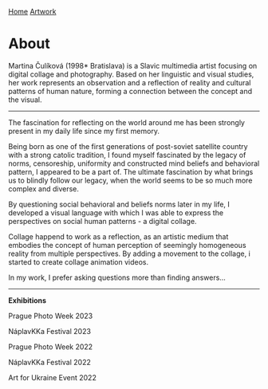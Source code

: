 [Home](index.md)
[Artwork](work/index.md)

# About

Martina Čulíková (1998* Bratislava) is a Slavic multimedia artist focusing on digital collage and photography.
Based on her linguistic and visual studies, her work represents an observation and a reflection of reality and cultural patterns of human nature, forming a connection between the concept and the visual.
____

The fascination for reflecting on the world around me has been strongly present in my daily life since my first memory. 

Being born as one of the first generations of post-soviet satellite country with a strong catolic tradition, I found myself fascinated by the legacy of norms, censoreship, uniformity and constructed mind beliefs and behavioral pattern, I appeared to be a part of. The ultimate fascination by what brings us to blindly follow our legacy, when the world seems to be so much more complex and diverse.

By questioning social behavioral and beliefs norms later in my life, I developed a visual language with which I was able to express the perspectives on social human patterns - a digital collage.

Collage happend to work as a reflection, as an artistic medium that embodies the concept of human perception of seemingly homogeneous reality from multiple perspectives. By adding a movement to the collage, i started to create collage animation videos.

In my work, I prefer asking questions more than finding answers...

___

**Exhibitions**

Prague Photo Week 2023

NáplavKKa Festival 2023
 
Prague Photo Week 2022

NáplavKKa Festival 2022
			
Art for Ukraine Event 2022



